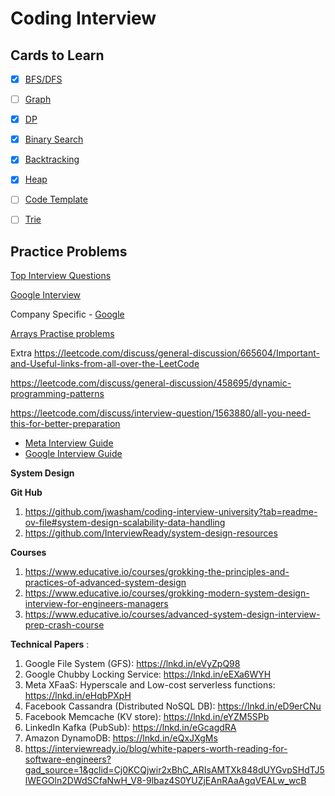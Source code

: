 # Coding Interview


## Cards to Learn

   - [x] [BFS/DFS](https://leetcode.com/explore/learn/card/queue-stack/232/practical-application-stack/)

   - [ ] [Graph](https://leetcode.com/explore/learn/card/graph/)
  
   - [x] [DP](https://leetcode.com/explore/learn/card/dynamic-programming/)
   
   - [x] [Binary Search](https://towardsdatascience.com/powerful-ultimate-binary-search-template-and-many-leetcode-problems-1f850ef95651)

   - [x] [Backtracking](https://leetcode.com/explore/learn/card/recursion-ii/470/divide-and-conquer/)

   - [x] [Heap](https://leetcode.com/explore/learn/card/heap/)
         
   - [ ] [Code Template](https://leetcode.com/explore/interview/card/cheatsheets/720/resources/4723/)
         
   - [ ] [Trie](https://leetcode.com/explore/learn/card/trie/)
  

## Practice Problems
  
[Top Interview Questions](https://leetcode.com/explore/interview/card/top-interview-questions-hard/)

[Google Interview](https://leetcode.com/explore/interview/card/google/)

Company Specific - [Google](https://leetcode.com/company/google/)

[Arrays Practise problems](https://www.geeksforgeeks.org/array-data-structure/?ref=shm)

Extra
   https://leetcode.com/discuss/general-discussion/665604/Important-and-Useful-links-from-all-over-the-LeetCode
   
   https://leetcode.com/discuss/general-discussion/458695/dynamic-programming-patterns
   
   https://leetcode.com/discuss/interview-question/1563880/all-you-need-this-for-better-preparation
   


- [Meta Interview Guide](https://interviewing.io/guides/hiring-process/meta-facebook)
- [Google Interview Guide](https://interviewing.io/guides/hiring-process/google#google)

**System Design**

**Git Hub**
1. https://github.com/jwasham/coding-interview-university?tab=readme-ov-file#system-design-scalability-data-handling
2. https://github.com/InterviewReady/system-design-resources


**Courses**
1. https://www.educative.io/courses/grokking-the-principles-and-practices-of-advanced-system-design
2. https://www.educative.io/courses/grokking-modern-system-design-interview-for-engineers-managers
3. https://www.educative.io/courses/advanced-system-design-interview-prep-crash-course

**Technical Papers** :
1. Google File System (GFS): https://lnkd.in/eVyZpQ98
2. Google Chubby Locking Service: https://lnkd.in/eEXa6WYH
3. Meta XFaaS: Hyperscale and Low-cost serverless functions: https://lnkd.in/eHqbPXpH
4. Facebook Cassandra (Distributed NoSQL DB): https://lnkd.in/eD9erCNu
5. Facebook Memcache (KV store): https://lnkd.in/eYZM5SPb
6. LinkedIn Kafka (PubSub): https://lnkd.in/eGcagdRA
7. Amazon DynamoDB: https://lnkd.in/eQxJXgMs
8. https://interviewready.io/blog/white-papers-worth-reading-for-software-engineers?gad_source=1&gclid=Cj0KCQjwir2xBhC_ARIsAMTXk848dUYGvpSHdTJ5lWEGOln2DWdSCfaNwH_V8-9lbaz4S0YUZjEAnRAaAgqVEALw_wcB
